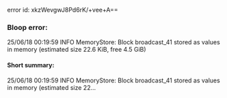 error id: xkzWevgwJ8Pd6rK/+vee+A==
### Bloop error:

25/06/18 00:19:59 INFO MemoryStore: Block broadcast_41 stored as values in memory (estimated size 22.6 KiB, free 4.5 GiB)
#### Short summary: 

25/06/18 00:19:59 INFO MemoryStore: Block broadcast_41 stored as values in memory (estimated size 22...